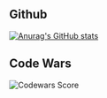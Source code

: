 ## Github
[![Anurag's GitHub stats](https://github-readme-stats.vercel.app/api?username=yanni8)](https://github.com/yanni8)

## Code Wars 
![Codewars Score](https://www.codewars.com/users/Yanni2/badges/large)
